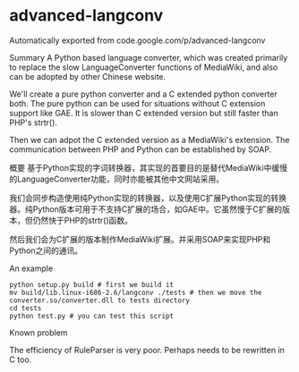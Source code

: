 # advanced-langconv
Automatically exported from code.google.com/p/advanced-langconv

Summary
A Python based language converter, which was created primarily to replace the slow LanguageConverter functions of MediaWiki, and also can be adopted by other Chinese website.

We'll create a pure python converter and a C extended python converter both. The pure python can be used for situations without C extension support like GAE. It is slower than C extended version but still faster than PHP's strtr().

Then we can adpot the C extended version as a MediaWiki's extension. The communication between PHP and Python can be established by SOAP.

概要
基于Python实现的字词转换器，其实现的首要目的是替代MediaWiki中缓慢的LanguageConverter功能，同时亦能被其他中文网站采用。

我们会同步构造使用纯Python实现的转换器，以及使用C扩展Python实现的转换器。纯Python版本可用于不支持C扩展的场合，如GAE中。它虽然慢于C扩展的版本，但仍然快于PHP的strtr()函数。

然后我们会为C扩展的版本制作MediaWiki扩展。并采用SOAP来实现PHP和Python之间的通讯。

An example

    python setup.py build # first we build it
    mv build/lib.linux-i686-2.6/langconv ./tests # then we move the converter.so/converter.dll to tests directory
    cd tests
    python test.py # you can test this script


Known problem

The efficiency of RuleParser is very poor. Perhaps needs to be rewritten in C too.
